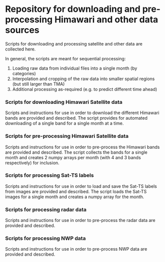 # Repository for downloading and pre-processing Himawari and other data sources

Scripts for downloading and processing satellite and other data are collected here.

In general, the scripts are meant for sequential processing:
1. Loading raw data from individual files into a single month (by categories)
2. Interpolation and cropping of the raw data into smaller spatial regions (but still larger than TMA)
3. Additional processing as-required (e.g. to predict different time ahead)

### Scripts for downloading Himawari Satellite data

Scripts and instructions for use in order to download the different Himawari bands are provided and described. The script provides for automated downloading of a single band for a single month at a time.

### Scripts for pre-processing Himawari Satellite data

Scripts and instructions for use in order to pre-process the Himawari bands are provided and described. The script collects the bands for a single month and creates 2 numpy arrays per month (with 4 and 3 bands respectively) for inclusion.

### Scripts for processing Sat-TS labels

Scripts and instructions for use in order to load and save the Sat-TS labels from images are provided and described. The script loads the Sat-TS images for a single month and creates a numpy array for the month.

### Scripts for processing radar data

Scripts and instructions for use in order to pre-process the radar data are provided and described.

### Scripts for processing NWP data

Scripts and instructions for use in order to pre-process NWP data are provided and described.

